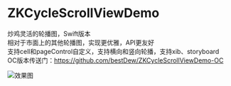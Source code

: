 # ZKCycleScrollViewDemo
炒鸡灵活的轮播图，Swift版本<br/>相对于市面上的其他轮播图，实现更优雅，API更友好<br/>支持cell和pageControl自定义，支持横向和竖向轮播，支持xib、storyboard<br/>OC版本传送门：https://github.com/bestDew/ZKCycleScrollViewDemo-OC

![效果图](https://github.com/bestDew/ZKCycleScrollViewDemo/blob/master/ZKCycleScrollViewDemo/Untitled.gif)
